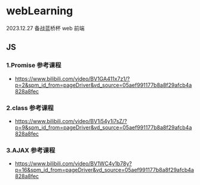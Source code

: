 # webLearning

2023.12.27 备战蓝桥杯 web 前端

## JS

### 1.Promise 参考课程

- https://www.bilibili.com/video/BV1GA411x7z1/?p=2&spm_id_from=pageDriver&vd_source=05aef991177b8a8f29afcb4a828a8fec

### 2.class 参考课程

- https://www.bilibili.com/video/BV1i54y1i7sZ/?p=9&spm_id_from=pageDriver&vd_source=05aef991177b8a8f29afcb4a828a8fec

### 3.AJAX 参考课程

- https://www.bilibili.com/video/BV1WC4y1b78y?p=16&spm_id_from=pageDriver&vd_source=05aef991177b8a8f29afcb4a828a8fec
